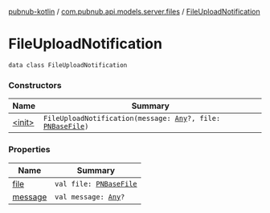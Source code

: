 [pubnub-kotlin](../../index.md) / [com.pubnub.api.models.server.files](../index.md) / [FileUploadNotification](./index.md)

# FileUploadNotification

`data class FileUploadNotification`

### Constructors

| Name | Summary |
|---|---|
| [&lt;init&gt;](-init-.md) | `FileUploadNotification(message: `[`Any`](https://kotlinlang.org/api/latest/jvm/stdlib/kotlin/-any/index.html)`?, file: `[`PNBaseFile`](../../com.pubnub.api.models.consumer.files/-p-n-base-file/index.md)`)` |

### Properties

| Name | Summary |
|---|---|
| [file](file.md) | `val file: `[`PNBaseFile`](../../com.pubnub.api.models.consumer.files/-p-n-base-file/index.md) |
| [message](message.md) | `val message: `[`Any`](https://kotlinlang.org/api/latest/jvm/stdlib/kotlin/-any/index.html)`?` |
